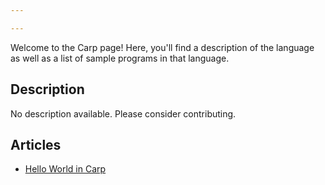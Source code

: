 ```yaml
---

---
```


Welcome to the Carp page! Here, you'll find a description of the language as well as a list of sample programs in that language.

## Description

No description available. Please consider contributing.

## Articles

- [Hello World in Carp](https://sampleprograms.io/projects/hello-world/carp)